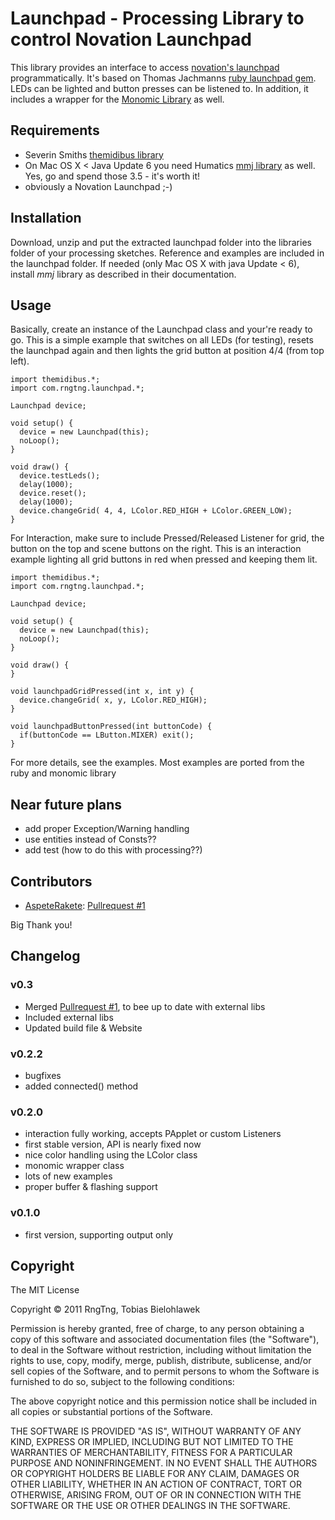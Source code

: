 # Launchpad - Processing Library to control Novation Launchpad

This library provides an interface to access [novation's launchpad](http://www.novationmusic.com/products/launchpad) programmatically. 
It's based on Thomas Jachmanns [ruby launchpad gem](http://github.com/thomasjachmann/launchpad). LEDs can be lighted and button presses can be listened to. In addition, it includes a wrapper for the [Monomic Library](http://jkriss.github.com/monomic) as well.


## Requirements

  * Severin Smiths [themidibus library](http://smallbutdigital.com/themidibus.php)
  * On Mac OS X < Java Update 6 you need Humatics [mmj library](http://www.humatic.de/htools/mmj.htm) as well. Yes, go and spend those 3.5 - it's worth it!
  * obviously a Novation Launchpad ;-)

## Installation

Download, unzip and put the extracted launchpad folder into the libraries folder of your processing sketches. Reference and examples are included in the launchpad folder.
If needed (only Mac OS X with java Update < 6), install *mmj* library as described in their documentation.


## Usage

Basically, create an instance of the Launchpad class and your're ready to go. This is a simple example that switches on all LEDs (for testing), resets the launchpad again and then lights the grid button at position 4/4 (from top left).

    import themidibus.*;
    import com.rngtng.launchpad.*;

    Launchpad device;

    void setup() {
      device = new Launchpad(this);
      noLoop();
    }

    void draw() {
      device.testLeds();
      delay(1000);
      device.reset();
      delay(1000);
      device.changeGrid( 4, 4, LColor.RED_HIGH + LColor.GREEN_LOW);
    }

For Interaction, make sure to include Pressed/Released Listener for grid, the button on the top and scene buttons on the right. This is an interaction example lighting all grid buttons in red when pressed and keeping them lit.

    import themidibus.*;
    import com.rngtng.launchpad.*;

    Launchpad device;

    void setup() {
      device = new Launchpad(this);
      noLoop();
    }

    void draw() {
    }

    void launchpadGridPressed(int x, int y) {
      device.changeGrid( x, y, LColor.RED_HIGH);
    }

    void launchpadButtonPressed(int buttonCode) {
      if(buttonCode == LButton.MIXER) exit();
    }


For more details, see the examples. Most examples are ported from the ruby and monomic library

## Near future plans

  * add proper Exception/Warning handling
  * use entities instead of Consts??
  * add test (how to do this with processing??)


## Contributors

  * [AspeteRakete](https://github.com/aspeteRakete): [Pullrequest #1](https://github.com/rngtng/launchpad/pull/1)

Big Thank you!

## Changelog

### v0.3

  * Merged [Pullrequest #1](https://github.com/rngtng/launchpad/pull/1), to bee up to date with external libs
  * Included external libs
  * Updated build file & Website

###  v0.2.2

  * bugfixes
  * added connected() method


###  v0.2.0

  * interaction fully working, accepts PApplet or custom Listeners
  * first stable version, API is nearly fixed now
  * nice color handling using the LColor class
  * monomic wrapper class
  * lots of new examples
  * proper buffer & flashing support

###  v0.1.0

  * first version, supporting output only




## Copyright
The MIT License

Copyright © 2011 RngTng, Tobias Bielohlawek

Permission is hereby granted, free of charge, to any person obtaining a copy of this software and associated documentation files (the "Software"), to deal in the Software without restriction, including without limitation the rights to use, copy, modify, merge, publish, distribute, sublicense, and/or sell copies of the Software, and to permit persons to whom the Software is furnished to do so, subject to the following conditions:

The above copyright notice and this permission notice shall be included in all copies or substantial portions of the Software.

THE SOFTWARE IS PROVIDED "AS IS", WITHOUT WARRANTY OF ANY KIND, EXPRESS OR IMPLIED, INCLUDING BUT NOT LIMITED TO THE WARRANTIES OF MERCHANTABILITY, FITNESS FOR A PARTICULAR PURPOSE AND NONINFRINGEMENT. IN NO EVENT SHALL THE AUTHORS OR COPYRIGHT HOLDERS BE LIABLE FOR ANY CLAIM, DAMAGES OR OTHER LIABILITY, WHETHER IN AN ACTION OF CONTRACT, TORT OR OTHERWISE, ARISING FROM, OUT OF OR IN CONNECTION WITH THE SOFTWARE OR THE USE OR OTHER DEALINGS IN THE SOFTWARE.